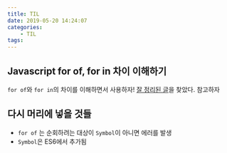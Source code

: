 ```yaml
---
title: TIL
date: 2019-05-20 14:24:07
categories:
    - TIL
tags:
---
```


## Javascript for of, for in 차이 이해하기

`for of`와 `for in`의 차이를 이해하면서 사용하자!
[잘 정리된 글](https://2dubbing.tistory.com/9)을 찾았다. 참고하자

## 다시 머리에 넣을 것들
- `for of` 는 순회하려는 대상이 `Symbol`이 아니면 에러를 발생
 - `Symbol`은 ES6에서 추가됨
